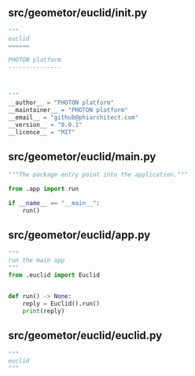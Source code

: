 ## src/geometor/euclid/__init__.py

```py
"""
euclid
======

PHOTON platform
---------------



"""
__author__ = "PHOTON platform"
__maintainer__ = "PHOTON platform"
__email__ = "github@phiarchitect.com"
__version__ = "0.0.1"
__licence__ = "MIT"

```

## src/geometor/euclid/__main__.py

```py
"""The package entry point into the application."""

from .app import run

if __name__ == "__main__":
    run()
```

## src/geometor/euclid/app.py

```py
"""
run the main app
"""
from .euclid import Euclid


def run() -> None:
    reply = Euclid().run()
    print(reply)

```

## src/geometor/euclid/euclid.py

```py
"""
euclid
"""
```

